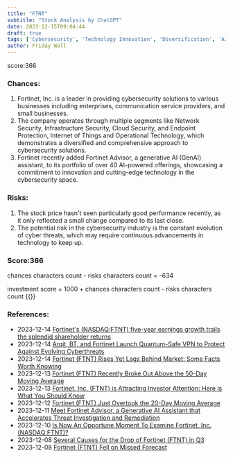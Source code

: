 ```yaml
---
title: "FTNT"
subtitle: "Stock Analysis by ChatGPT"
date: 2023-12-15T09:04:44
draft: true
tags: ['Cybersecurity', 'Technology Innovation', 'Diversification', 'AI-powered Solutions', 'Market Performance']
author: Friday Wall
---
```


score:366
### Chances:
1. Fortinet, Inc. is a leader in providing cybersecurity solutions to various businesses including enterprises, communication service providers, and small businesses.
2. The company operates through multiple segments like Network Security, Infrastructure Security, Cloud Security, and Endpoint Protection, Internet of Things and Operational Technology, which demonstrates a diversified and comprehensive approach to cybersecurity solutions.
3. Fortinet recently added Fortinet Advisor, a generative AI (GenAI) assistant, to its portfolio of over 40 AI-powered offerings, showcasing a commitment to innovation and cutting-edge technology in the cybersecurity space.
### Risks:
1. The stock price hasn't seen particularly good performance recently, as it only reflected a small change compared to its last close.
2. The potential risk in the cybersecurity industry is the constant evolution of cyber threats, which may require continuous advancements in technology to keep up.
### Score:366
chances characters count - risks characters count = -634

investment score = 1000 + chances characters count - risks characters count
{{<tradingview symbol="Nasdaq:FTNT">}}
### References:
- 2023-12-14 [Fortinet's (NASDAQ:FTNT) five-year earnings growth trails the splendid shareholder returns](https://finance.yahoo.com/news/fortinets-nasdaq-ftnt-five-earnings-120042588.html)
- 2023-12-14 [Arqit, BT, and Fortinet Launch Quantum-Safe VPN to Protect Against Evolving Cyberthreats](https://finance.yahoo.com/news/arqit-bt-fortinet-launch-quantum-120000561.html)
- 2023-12-14 [Fortinet (FTNT) Rises Yet Lags Behind Market: Some Facts Worth Knowing](https://finance.yahoo.com/news/fortinet-ftnt-rises-yet-lags-224514527.html)
- 2023-12-13 [Fortinet (FTNT) Recently Broke Out Above the 50-Day Moving Average](https://finance.yahoo.com/news/fortinet-ftnt-recently-broke-above-143003349.html)
- 2023-12-13 [Fortinet, Inc. (FTNT) is Attracting Investor Attention: Here is What You Should Know](https://finance.yahoo.com/news/fortinet-inc-ftnt-attracting-investor-140011119.html)
- 2023-12-12 [Fortinet (FTNT) Just Overtook the 20-Day Moving Average](https://finance.yahoo.com/news/fortinet-ftnt-just-overtook-20-143506894.html)
- 2023-12-11 [Meet Fortinet Advisor, a Generative AI Assistant that Accelerates Threat Investigation and Remediation](https://finance.yahoo.com/news/meet-fortinet-advisor-generative-ai-140000029.html)
- 2023-12-10 [Is Now An Opportune Moment To Examine Fortinet, Inc. (NASDAQ:FTNT)?](https://finance.yahoo.com/news/now-opportune-moment-examine-fortinet-110015196.html)
- 2023-12-08 [Several Causes for the Drop of Fortinet (FTNT) in Q3](https://finance.yahoo.com/news/several-causes-drop-fortinet-ftnt-121028939.html)
- 2023-12-08 [Fortinet (FTNT) Fell on Missed Forecast](https://finance.yahoo.com/news/fortinet-ftnt-fell-missed-forecast-105028770.html)


                